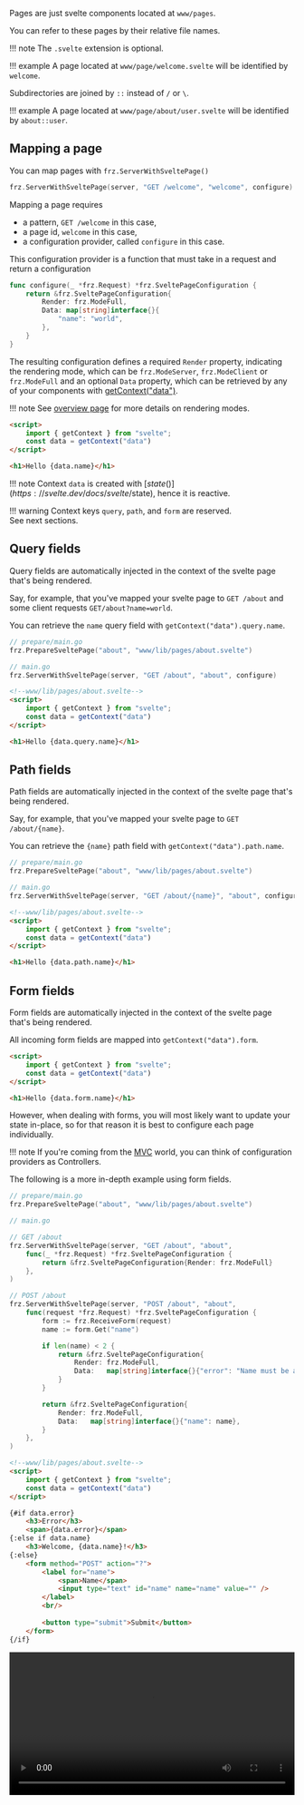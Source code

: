 Pages are just svelte components located at `www/pages`.

You can refer to these pages by their relative file names.

!!! note
	The `.svelte` extension is optional.

!!! example
	A page located at `www/page/welcome.svelte` will be identified by `welcome`.

Subdirectories are joined by `::` instead of `/` or `\`.

!!! example
	A page located at `www/page/about/user.svelte` will be identified by `about::user`.


## Mapping a page

You can map pages with `frz.ServerWithSveltePage()`

```go
frz.ServerWithSveltePage(server, "GET /welcome", "welcome", configure)
```

Mapping a page requires 

- a pattern, `GET /welcome` in this case, 
- a page id, `welcome` in this case,
- a configuration provider, called `configure` in this case.

This configuration provider is a function that must take in a request and return a configuration

```go
func configure(_ *frz.Request) *frz.SveltePageConfiguration {
	return &frz.SveltePageConfiguration{
		Render: frz.ModeFull,
		Data: map[string]interface{}{
			"name": "world",
		},
	}
}
```

The resulting configuration defines a required `Render` property, indicating the rendering mode, 
which can be `frz.ModeServer`, `frz.ModeClient` or `frz.ModeFull`
and an optional `Data` property, which can be retrieved by any of your components with [getContext("data")](https://svelte.dev/docs/svelte/svelte#getContext).


!!! note
	See [overview page](./overview.md) for more details on rendering modes.

```html
<script>
    import { getContext } from "svelte";
    const data = getContext("data")
</script>

<h1>Hello {data.name}</h1>
```

!!! note
	Context `data` is created with [$state()](https://svelte.dev/docs/svelte/$state), hence it is reactive.

!!! warning
	Context keys `query`, `path`, and `form` are reserved.<br/>
	See next sections.

## Query fields

Query fields are automatically injected in the context of the svelte page that's being rendered.

Say, for example, that you've mapped your svelte page to `GET /about` and some client requests `GET/about?name=world`.

You can retrieve the `name` query field with `getContext("data").query.name`.

```go
// prepare/main.go
frz.PrepareSveltePage("about", "www/lib/pages/about.svelte")
```

```go
// main.go
frz.ServerWithSveltePage(server, "GET /about", "about", configure)
```

```html
<!--www/lib/pages/about.svelte-->
<script>
    import { getContext } from "svelte";
    const data = getContext("data")
</script>

<h1>Hello {data.query.name}</h1>
```


## Path fields

Path fields are automatically injected in the context of the svelte page that's being rendered.

Say, for example, that you've mapped your svelte page to `GET /about/{name}`.

You can retrieve the `{name}` path field with `getContext("data").path.name`.

```go
// prepare/main.go
frz.PrepareSveltePage("about", "www/lib/pages/about.svelte")
```

```go
// main.go
frz.ServerWithSveltePage(server, "GET /about/{name}", "about", configure)
```

```html
<!--www/lib/pages/about.svelte-->
<script>
    import { getContext } from "svelte";
    const data = getContext("data")
</script>

<h1>Hello {data.path.name}</h1>
```

## Form fields

Form fields are automatically injected in the context of the svelte page that's being rendered.

All incoming form fields are mapped into `getContext("data").form`.

```html
<script>
    import { getContext } from "svelte";
    const data = getContext("data")
</script>

<h1>Hello {data.form.name}</h1>
```

However, when dealing with forms, you will most likely want to update your state in-place, 
so for that reason it is best to configure each page individually.

!!! note
	If you're coming from the [MVC](https://en.wikipedia.org/wiki/Model%E2%80%93view%E2%80%93controller) world, 
	you can think of configuration providers as Controllers.

The following is a more in-depth example using form fields.

```go
// prepare/main.go
frz.PrepareSveltePage("about", "www/lib/pages/about.svelte")
```

```go
// main.go

// GET /about
frz.ServerWithSveltePage(server, "GET /about", "about",
	func(_ *frz.Request) *frz.SveltePageConfiguration {
		return &frz.SveltePageConfiguration{Render: frz.ModeFull}
	},
)

// POST /about
frz.ServerWithSveltePage(server, "POST /about", "about",
	func(request *frz.Request) *frz.SveltePageConfiguration {
		form := frz.ReceiveForm(request)
		name := form.Get("name")

		if len(name) < 2 {
			return &frz.SveltePageConfiguration{
				Render: frz.ModeFull,
				Data:   map[string]interface{}{"error": "Name must be at least 2 characters long."},
			}
		}

		return &frz.SveltePageConfiguration{
			Render: frz.ModeFull,
			Data:   map[string]interface{}{"name": name},
		}
	},
)
```

```html
<!--www/lib/pages/about.svelte-->
<script>
    import { getContext } from "svelte";
    const data = getContext("data")
</script>

{#if data.error}
	<h3>Error</h3>
	<span>{data.error}</span>
{:else if data.name}
	<h3>Welcome, {data.name}!</h3>
{:else}
	<form method="POST" action="?">
		<label for="name">
			<span>Name</span>
			<input type="text" id="name" name="name" value="" />
		</label>
		<br/>
		
		<button type="submit">Submit</button>
	</form>
{/if}
```

<video controls width="100%">
  <source src="https://github.com/razshare/frizzante-docs/raw/refs/heads/main/docs/Video_2025-01-25_20-59-54.mp4" type="video/mp4" />
</video>